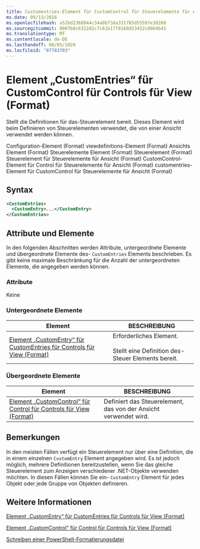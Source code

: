 ```yaml
---
title: Customentries-Element für CustomControl für Steuerelemente für Ansicht (Format) | Microsoft-Dokumentation
ms.date: 09/13/2016
ms.openlocfilehash: a52bd2368044c34a0b73da331785d55597e30260
ms.sourcegitcommit: 0907b8c6322d2c7c61b17f8168d53452c8964b41
ms.translationtype: MT
ms.contentlocale: de-DE
ms.lasthandoff: 08/05/2020
ms.locfileid: "87783703"
---
```

# <a name="customentries-element-for-customcontrol-for-controls-for-view-format"></a>Element „CustomEntries“ für CustomControl für Controls für View (Format)

Stellt die Definitionen für das-Steuerelement bereit. Dieses Element wird beim Definieren von Steuerelementen verwendet, die von einer Ansicht verwendet werden können.

Configuration-Element (Format) viewdefinitions-Element (Format) Ansichts Element (Format) Steuerelemente Element (Format) Steuerelement (Format) Steuerelement für Steuerelemente für Ansicht (Format) CustomControl-Element für Control für Steuerelemente für Ansicht (Format) customentries-Element für CustomControl für Steuerelemente für Ansicht (Format)

## <a name="syntax"></a>Syntax

```xml
<CustomEntries>
  <CustomEntry>...</CustomEntry>
</CustomEntries>
```

## <a name="attributes-and-elements"></a>Attribute und Elemente

In den folgenden Abschnitten werden Attribute, untergeordnete Elemente und übergeordnete Elemente des- `CustomEntries` Elements beschrieben. Es gibt keine maximale Beschränkung für die Anzahl der untergeordneten Elemente, die angegeben werden können.

### <a name="attributes"></a>Attribute

Keine

### <a name="child-elements"></a>Untergeordnete Elemente

|Element|BESCHREIBUNG|
|-------------|-----------------|
|[Element „CustomEntry“ für CustomEntries für Controls für View (Format)](./customentry-element-for-customentries-for-controls-for-view-format.md)|Erforderliches Element.<br /><br /> Stellt eine Definition des-Steuer Elements bereit.|

### <a name="parent-elements"></a>Übergeordnete Elemente

|Element|BESCHREIBUNG|
|-------------|-----------------|
|[Element „CustomControl“ für Control für Controls für View (Format)](./customcontrol-element-for-control-for-controls-for-view-format.md)|Definiert das Steuerelement, das von der Ansicht verwendet wird.|

## <a name="remarks"></a>Bemerkungen

In den meisten Fällen verfügt ein Steuerelement nur über eine Definition, die in einem einzelnen `CustomEntry` Element angegeben wird. Es ist jedoch möglich, mehrere Definitionen bereitzustellen, wenn Sie das gleiche Steuerelement zum Anzeigen verschiedener .NET-Objekte verwenden möchten. In diesen Fällen können Sie ein- `CustomEntry` Element für jedes Objekt oder jede Gruppe von Objekten definieren.

## <a name="see-also"></a>Weitere Informationen

[Element „CustomEntry“ für CustomEntries für Controls für View (Format)](./customentry-element-for-customentries-for-controls-for-view-format.md)

[Element „CustomControl“ für Control für Controls für View (Format)](./customcontrol-element-for-control-for-controls-for-view-format.md)

[Schreiben einer PowerShell-Formatierungsdatei](./writing-a-powershell-formatting-file.md)

